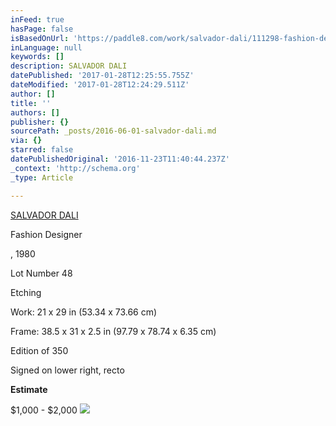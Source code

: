 ```yaml
---
inFeed: true
hasPage: false
isBasedOnUrl: 'https://paddle8.com/work/salvador-dali/111298-fashion-designer/'
inLanguage: null
keywords: []
description: SALVADOR DALI
datePublished: '2017-01-28T12:25:55.755Z'
dateModified: '2017-01-28T12:24:29.511Z'
author: []
title: ''
authors: []
publisher: {}
sourcePath: _posts/2016-06-01-salvador-dali.md
via: {}
starred: false
datePublishedOriginal: '2016-11-23T11:40:44.237Z'
_context: 'http://schema.org'
_type: Article

---
```

[SALVADOR DALI][0]

Fashion Designer

, 1980

Lot Number 48

Etching

Work: 21 x 29 in (53.34 x 73.66 cm)

Frame: 38.5 x 31 x 2.5 in (97.79 x 78.74 x 6.35 cm)

Edition of 350

Signed on lower right, recto

**Estimate**

$1,000 - $2,000
![](https://assets.paddle8.com/media/artwork/artworkimageproxy/1464275867-y7iejpaxxymkzgm1ykge-xl.jpg)

[0]: https://paddle8.com/artists/salvador-dali